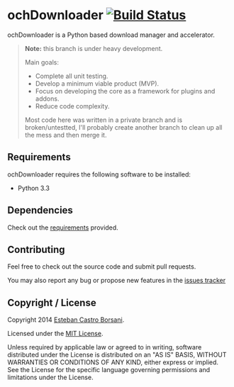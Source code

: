 # ochDownloader [![Build Status](https://travis-ci.org/nitely/ochDownloader.png?branch=future)](https://travis-ci.org/nitely/ochDownloader)

ochDownloader is a Python based download manager and accelerator.

> **Note:** this branch is under heavy development.
>
> Main goals:
> * Complete all unit testing.
> * Develop a minimum viable product (MVP).
> * Focus on developing the core as a framework for plugins and addons.
> * Reduce code complexity.
>
> Most code here was written in a private branch and is broken/untestted,
> I'll probably create another branch to clean up all the mess and then merge it.

## Requirements

ochDownloader requires the following software to be installed:

* Python 3.3

## Dependencies

Check out the [requirements](http://url.com) provided.

## Contributing

Feel free to check out the source code and submit pull requests.

You may also report any bug or propose new features in the [issues tracker](https://github.com/nitely/ochDownloader/issues)

## Copyright / License

Copyright 2014 [Esteban Castro Borsani](https://github.com/nitely).

Licensed under the [MIT License](http://url.com).

Unless required by applicable law or agreed to in writing,
software distributed under the License is distributed on an "AS IS" BASIS,
WITHOUT WARRANTIES OR CONDITIONS OF ANY KIND, either express or implied.
See the License for the specific language governing permissions and limitations under the License.